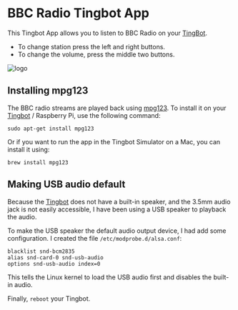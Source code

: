 BBC Radio Tingbot App
=====================

This Tingbot App allows you to listen to BBC Radio on your [TingBot].

* To change station press the left and right buttons.
* To change the volume, press the middle two buttons.

![logo](https://raw.github.com/njh/bbcradio-tingapp/master/docs/tingbot-buttons.png)

Installing mpg123
-----------------

The BBC radio streams are played back using [mpg123]. To install it on your [Tingbot] / Raspberry Pi, use the following command: 

    sudo apt-get install mpg123

Or if you want to run the app in the Tingbot Simulator on a Mac, you can install it using:

    brew install mpg123 


Making USB audio default
------------------------

Because the [Tingbot] does not have a built-in speaker, and the 3.5mm audio jack is not easily accessible, I have been using a USB speaker to playback the audio.

To make the USB speaker the default audio output device, I had add some configuration. I created the file `/etc/modprobe.d/alsa.conf`:

```
blacklist snd-bcm2835
alias snd-card-0 snd-usb-audio
options snd-usb-audio index=0
```

This tells the Linux kernel to load the USB audio first and disables the built-in audio.

Finally, `reboot` your Tingbot.


[mpg123]:     http://www.mpg123.org/
[TingBot]:    http://www.tingbot.com/
[Tide]:       http://docs.tingbot.com/tide/

